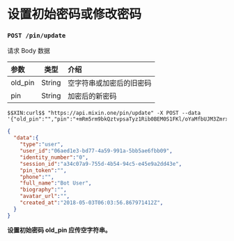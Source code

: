 # 设置初始密码或修改密码

### `POST /pin/update` 

请求 Body 数据

| 参数 | 类型 | 介绍 |
| :----- | :----: | :---- |
| old_pin | String | 空字符串或加密后的旧密码 |
| pin | String | 加密后的新密码 |

```
$$XIN:curl$$ "https://api.mixin.one/pin/update" -X POST --data '{"old_pin":"","pin":"+mRm5rm9bkQztvpsaTyz1Rib0BEM0S1FKl/oYaMfbUJM3ZmrxJhafj/tjHi+3kwQ"}'
```

```json
{
  "data":{
    "type":"user",
    "user_id":"06aed1e3-bd77-4a59-991a-5bb5ae6fbb09",
    "identity_number":"0",
    "session_id":"a34c07a9-755d-4b54-94c5-e45e9a2dd43e",
    "pin_token":"",
    "phone":"",
    "full_name":"Bot User",
    "biography":"",
    "avatar_url":"",
    "created_at":"2018-05-03T06:03:56.867971412Z",
  }
}
```

**设置初始密码 old_pin 应传空字符串。**
